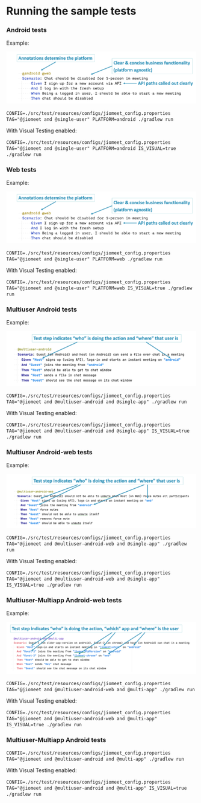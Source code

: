 # Running the sample tests

### Android tests
  Example:

![ClearIntent-annotated.png](ClearIntent-annotated.png)

    CONFIG=./src/test/resources/configs/jiomeet_config.properties TAG="@jiomeet and @single-user" PLATFORM=android ./gradlew run 

  With Visual Testing enabled:

    CONFIG=./src/test/resources/configs/jiomeet_config.properties TAG="@jiomeet and @single-user" PLATFORM=android IS_VISUAL=true ./gradlew run

### Web tests
Example:

![ClearIntent-annotated.png](ClearIntent-annotated.png)

    CONFIG=./src/test/resources/configs/jiomeet_config.properties TAG="@jiomeet and @single-user" PLATFORM=web ./gradlew run 

  With Visual Testing enabled:

    CONFIG=./src/test/resources/configs/jiomeet_config.properties TAG="@jiomeet and @single-user" PLATFORM=web IS_VISUAL=true ./gradlew run

### Multiuser Android tests
  Example:

![Multiuser-android-annotated.png](Multiuser-android-annotated.png)

    CONFIG=./src/test/resources/configs/jiomeet_config.properties TAG="@jiomeet and @multiuser-android and @single-app" ./gradlew run

  With Visual Testing enabled:

    CONFIG=./src/test/resources/configs/jiomeet_config.properties TAG="@jiomeet and @multiuser-android and @single-app" IS_VISUAL=true ./gradlew run

### Multiuser Android-web tests
  Example:

![Multiuser-android-web-annotated.png](Multiuser-android-web-annotated.png)

    CONFIG=./src/test/resources/configs/jiomeet_config.properties TAG="@jiomeet and @multiuser-android-web and @single-app" ./gradlew run

  With Visual Testing enabled:

    CONFIG=./src/test/resources/configs/jiomeet_config.properties TAG="@jiomeet and @multiuser-android-web and @single-app" IS_VISUAL=true ./gradlew run

### Multiuser-Multiapp Android-web tests
Example:

![Multiapp-Multiuser-android-web-annotated.png](Multiapp-Multiuser-android-web-annotated.png)

    CONFIG=./src/test/resources/configs/jiomeet_config.properties TAG="@jiomeet and @multiuser-android-web and @multi-app" ./gradlew run

With Visual Testing enabled:

    CONFIG=./src/test/resources/configs/jiomeet_config.properties TAG="@jiomeet and @multiuser-android-web and @multi-app" IS_VISUAL=true ./gradlew run

### Multiuser-Multiapp Android tests
    CONFIG=./src/test/resources/configs/jiomeet_config.properties TAG="@jiomeet and @multiuser-android and @multi-app" ./gradlew run

  With Visual Testing enabled:

    CONFIG=./src/test/resources/configs/jiomeet_config.properties TAG="@jiomeet and @multiuser-android and @multi-app" IS_VISUAL=true ./gradlew run

